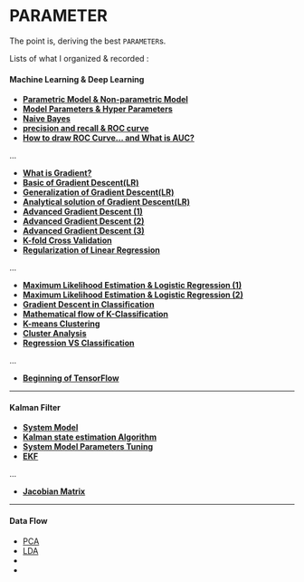 # PARAMETER

The point is, deriving the best `PARAMETER`s.

Lists of what I organized & recorded :

#### Machine Learning & Deep Learning

- [**Parametric Model & Non-parametric Model**](https://blog.naver.com/zetmond/223498514196)
- [**Model Parameters & Hyper Parameters**](https://blog.naver.com/zetmond/223487145900)
- [**Naive Bayes**](https://blog.naver.com/zetmond/223544929979)
- [**precision and recall & ROC curve**](https://blog.naver.com/zetmond/223500484807)
- [**How to draw ROC Curve... and What is AUC?**](https://blog.naver.com/zetmond/223616524658)
  
...

- [**What is Gradient?**](https://blog.naver.com/zetmond/223405967977)
- [**Basic of Gradient Descent(LR)**](https://blog.naver.com/zetmond/223411497431)
- [**Generalization of Gradient Descent(LR)**](https://blog.naver.com/zetmond/223414247169)
- [**Analytical solution of Gradient Descent(LR)**](https://blog.naver.com/zetmond/223421603732)
- [**Advanced Gradient Descent (1)**](https://blog.naver.com/zetmond/223519554015)
- [**Advanced Gradient Descent (2)**](https://blog.naver.com/zetmond/223526132164)
- [**Advanced Gradient Descent (3)**](https://blog.naver.com/zetmond/223529901534)
- [**K-fold Cross Validation**](https://blog.naver.com/zetmond/223437408700)
- [**Regularization of Linear Regression**](https://blog.naver.com/zetmond/223441770803)


...

- [**Maximum Likelihood Estimation & Logistic Regression (1)**](https://blog.naver.com/zetmond/223450759969)
- [**Maximum Likelihood Estimation & Logistic Regression (2)**](https://blog.naver.com/zetmond/223451856585)
- [**Gradient Descent in Classification**](https://blog.naver.com/zetmond/223459265542)
- [**Mathematical flow of K-Classification**](https://blog.naver.com/zetmond/223468061702)
- [**K-means Clustering**](https://blog.naver.com/zetmond/223515777149)
- [**Cluster Analysis**](https://blog.naver.com/zetmond/223548248978)
- [**Regression VS Classification**](https://blog.naver.com/zetmond/223608129750)
  
...
  
- [**Beginning of TensorFlow**](https://blog.naver.com/zetmond/223473977343)

<!--

- ([presentation1](https://github.com/CharmStrange/Playground/blob/main/presentatation1.md))
- ([presentation2](https://github.com/CharmStrange/Playground/blob/main/presentatation2.md))

-->

--- 

#### Kalman Filter
- [**System Model**](https://blog.naver.com/zetmond/223427423302)
- [**Kalman state estimation Algorithm**](https://blog.naver.com/zetmond/223407800086)
- [**System Model Parameters Tuning**](https://blog.naver.com/zetmond/223476390596)
- [**EKF**](https://blog.naver.com/zetmond/223464873372)

...

- [**Jacobian Matrix**](https://blog.naver.com/zetmond/223472246240)

---

#### Data Flow
- [PCA](https://blog.naver.com/zetmond/223681622211)
- [LDA](https://blog.naver.com/zetmond/223684985416)
- []()
- []()
